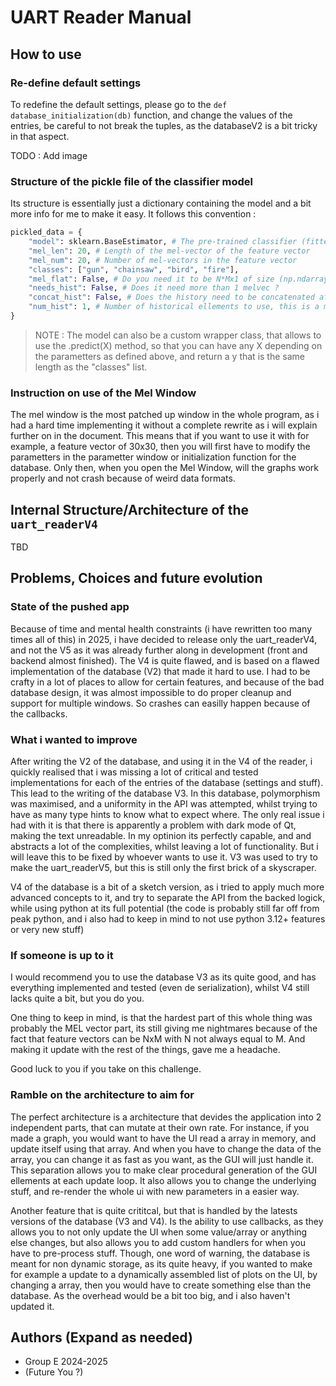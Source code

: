 # UART Reader Manual

## How to use
### Re-define default settings
To redefine the default settings, please go to the `def database_initialization(db)` function, and change the values of the entries, be careful to not break the tuples, as the databaseV2 is a bit tricky in that aspect.

TODO : Add image

### Structure of the pickle file of the classifier model
Its structure is essentially just a dictionary containing the model and a bit more info for me to make it easy. It follows this convention :
```Python
pickled_data = {
    "model": sklearn.BaseEstimator, # The pre-trained classifier (fitted)
    "mel_len": 20, # Length of the mel-vector of the feature vector
    "mel_num": 20, # Number of mel-vectors in the feature vector
    "classes": ["gun", "chainsaw", "bird", "fire"],
    "mel_flat": False, # Do you need it to be N*Mx1 of size (np.ndarray[]) or NxM size (np.ndarray[np.ndarray[]]) ?
    "needs_hist": False, # Does it need more than 1 melvec ?
    "concat_hist": False, # Does the history need to be concatenated after each feature vector ?
    "num_hist": 1, # Number of historical ellements to use, this is a maximum, if there are not enough, then i can't give you more.
}
```
>NOTE : The model can also be a custom wrapper class, that allows to use the .predict(X) method, so that you can have any X depending on the parametters as defined above, and return a y that is the same length as the "classes" list.

### Instruction on use of the Mel Window
The mel window is the most patched up window in the whole program, as i had a hard time implementing it without a complete rewrite as i will explain further on in the document. This means that if you want to use it with for example, a feature vector of 30x30, then you will first have to modify the parametters in the parametter window or initialization function for the database. Only then, when you open the Mel Window, will the graphs work properly and not crash because of weird data formats.

## Internal Structure/Architecture of the `uart_readerV4`
TBD
## Problems, Choices and future evolution
### State of the pushed app
Because of time and mental health constraints (i have rewritten too many times all of this) in 2025, i have decided to release only the uart_readerV4, and not the V5 as it was already further along in development (front and backend almost finished). The V4 is quite flawed, and is based on a flawed implementation of the database (V2) that made it hard to use. I had to be crafty in a lot of places to allow for certain features, and because of the bad database design, it was almost impossible to do proper cleanup and support for multiple windows. So crashes can easilly happen because of the callbacks. 

### What i wanted to improve
After writing the V2 of the database, and using it in the V4 of the reader, i quickly realised that i was missing a lot of critical and tested implementations for each of the entries of the database (settings and stuff). This lead to the writing of the database V3. In this database, polymorphism was maximised, and a uniformity in the API was attempted, whilst trying to have as many type hints to know what to expect where. The only real issue i had with it is that there is apparently a problem with dark mode of Qt, making the text unreadable. In my optinion its perfectly capable, and and abstracts a lot of the complexities, whilst leaving a lot of functionality. But i will leave this to be fixed by whoever wants to use it. V3 was used to try to make the uart_readerV5, but this is still only the first brick of a skyscraper.

V4 of the database is a bit of a sketch version, as i tried to apply much more advanced concepts to it, and try to separate the API from the backed logick, while using python at its full potential (the code is probably still far off from peak python, and i also had to keep in mind to not use python 3.12+ features or very new stuff)

### If someone is up to it
I would recommend you to use the database V3 as its quite good, and has everything implemented and tested (even de serialization), whilst V4 still lacks quite a bit, but you do you. 

One thing to keep in mind, is that the hardest part of this whole thing was probably the MEL vector part, its still giving me nightmares because of the fact that feature vectors can be NxM with N not always equal to M. And making it update with the rest of the things, gave me a headache.

Good luck to you if you take on this challenge.
### Ramble on the architecture to aim for
The perfect architecture is a architecture that devides the application into 2 independent parts, that can mutate at their own rate. For instance, if you made a graph, you would want to have the UI read a array in memory, and update itself using that array. And when you have to change the data of the array, you can change it as fast as you want, as the GUI will just handle it. This separation allows you to make clear procedural generation of the GUI ellements at each update loop. It also allows you to change the underlying stuff, and re-render the whole ui with new parameters in a easier way. 

Another feature that is quite crititcal, but that is handled by the latests versions of the database (V3 and V4). Is the ability to use callbacks, as they allows you to not only update the UI when some value/array or anything else changes, but also allows you to add custom handlers for when you have to pre-process stuff. Though, one word of warning, the database is meant for non dynamic storage, as its quite heavy, if you wanted to make for example a update to a dynamically assembled list of plots on the UI, by changing a array, then you would have to create something else than the database. As the overhead would be a bit too big, and i also haven't updated it.

## Authors (Expand as needed)
- Group E 2024-2025
- (Future You ?)
